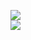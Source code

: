 [![](https://img.shields.io/badge/Made%20With-Github%20Spray-lightgrey.svg?style=for-the-badge&logo=github)](https://github.com/Annihil/github-spray#10610)  
[![](https://i.imgur.com/2DrTn0Z.gif)](https://github.com/Annihil/github-spray)